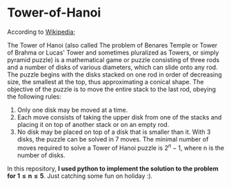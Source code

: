 # Tower-of-Hanoi

According to [Wikipedia](https://en.wikipedia.org/wiki/Tower_of_Hanoi);

The Tower of Hanoi (also called The problem of Benares Temple or Tower of Brahma or Lucas' Tower and sometimes pluralized as Towers, or simply pyramid puzzle) is a mathematical game or puzzle consisting of three rods and a number of disks of various diameters, which can slide onto any rod. The puzzle begins with the disks stacked on one rod in order of decreasing size, the smallest at the top, thus approximating a conical shape. The objective of the puzzle is to move the entire stack to the last rod, obeying the following rules:

1. Only one disk may be moved at a time.
2. Each move consists of taking the upper disk from one of the stacks and placing it on top of another stack or on an empty rod.
3. No disk may be placed on top of a disk that is smaller than it.
With 3 disks, the puzzle can be solved in 7 moves. The minimal number of moves required to solve a Tower of Hanoi puzzle is $2^{n} − 1$, where n is the number of disks.

In this repository, **I used python to implement the solution to the problem for** $\pmb{1 \leq n \leq 5}$. Just catching some fun on holiday :).
